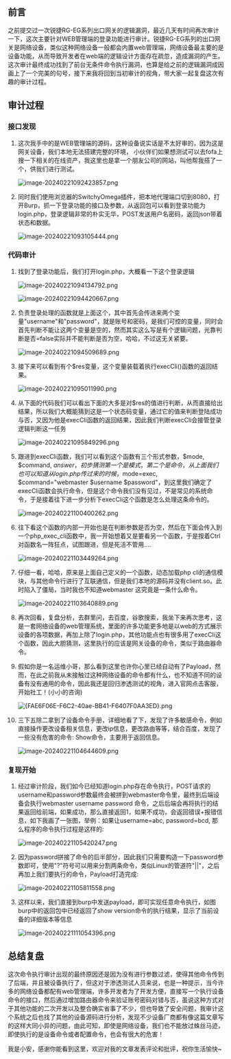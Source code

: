 前言
--

之前提交过一次锐捷RG-EG系列出口网关的逻辑漏洞，最近几天有时间再次审计一下，这次主要针对WEB管理端的登录功能进行审计。锐捷RG-EG系列的出口网关是网络设备，类似这种网络设备一般都会内置web管理端，网络设备最主要的是设备功能，从而导致开发者在web端的逻辑设计方面存在疏忽，造成漏洞的产生。这次审计最终成功找到了前台无条件命令执行漏洞，也算是给之前的逻辑漏洞成因画上了一个完美的句号，接下来我将回到当初审计的视角，带大家一起复盘这次有趣的审计过程。

审计过程
----

### 接口发现

1. 这次我手中的是WEB管理端的源码，这种设备说实话是不太好审的，因为这是网关设备，我们本地无法搭建完整的环境， 小伙伴们如果想测试可以去fofa上搜一下相关的在线资产，我这里也是拿一个朋友公司的网站，叫他帮我搭了一个，供我们进行测试。
    
    ![image-20240221092423857.png](https://shs3.b.qianxin.com/attack_forum/2024/03/attach-d8e595ee59d2c96602006bc6d388666a7323ad5b.png)
2. 同时我们使用浏览器的SwitchyOmega插件，把本地代理端口切到8080，打开Burp，抓一下登录功能的接口及参数，从返回包可以看到登录功能为login.php，登录逻辑非常的朴实无华，POST发送用户名密码，返回json带着状态和数据。
    
    ![image-20240221093105444.png](https://shs3.b.qianxin.com/attack_forum/2024/03/attach-7aee5918b125e8bc1b6ed38e56631554a033918a.png)

### 代码审计

1. 找到了登录功能后，我们打开login.php，大概看一下这个登录逻辑
    
    ![image-20240221094134792.png](https://shs3.b.qianxin.com/attack_forum/2024/03/attach-46cf0676f0a8db64cb90ddcb93394dc1e5580507.png)
    
    ![image-20240221094420667.png](https://shs3.b.qianxin.com/attack_forum/2024/03/attach-13a9670c778f3bd5ceedeccc5a8c1c43c7ad3400.png)
2. 负责登录处理的函数就是上面这个，其中首先会传进来两个变量"username"和"password"，就是账号和密码，是我们可控的变量，同时会首先判断不能让这两个变量是空的，然而其实这么写是有个逻辑问题，光靠判断是否=false实际并不能判断是否为空，哈哈，不过这无关紧要。
    
    ![image-20240221094509689.png](https://shs3.b.qianxin.com/attack_forum/2024/03/attach-da4518321ce2c77e2ee194c2c6e36539dd1cb3e7.png)
3. 接下来可以看到有个$res变量，这个变量装载着执行execCli()函数的返回结果。
    
    ![image-20240221095011990.png](https://shs3.b.qianxin.com/attack_forum/2024/03/attach-978f71519f6704febd084a1c23eb402c05a4a86a.png)
4. 从下面的代码我们可以看出下面的大多是对$res的值进行判断，从而直接给出结果，所以我们大概能猜到这是一个状态码变量，通过它的值来判断登陆成功与否，又因为他是execCli函数的返回结果，因此我们判断execCli会接管登录逻辑判断这一任务
    
    ![image-20240221095849296.png](https://shs3.b.qianxin.com/attack_forum/2024/03/attach-3fde1f0bacbd9870234370064fcc76c98be77499.png)
5. 跟进到execCli函数，我们可以看到这个函数有三个形式参数，$mode, $command, $answer，初步猜测第一个是模式，第二个是命令，从上面我们也可以知道从login.php传过来的时候，$mode=exec, $command="webmaster $username $password"，到这里我们确定了execCli函数会执行命令，但是这个命令我们没有见过，不是常见的系统命令，于是接着往下进一步分析下execCli这个函数是怎么处理这条命令的。
    
    ![image-20240221100400262.png](https://shs3.b.qianxin.com/attack_forum/2024/03/attach-7f41e78e3ed73bfcdf25d529cfdca3f414723607.png)
6. 往下看这个函数的内部一开始也是在判断参数是否为空，然后在下面会传入到一个php\_exec\_cli函数中，我一开始想着又是要看另一个函数，于是按着Ctrl对函数名一阵狂点，试图跟进，但是死活不管用....
    
    ![image-20240221103449264.png](https://shs3.b.qianxin.com/attack_forum/2024/03/attach-52c5ec10bb73e51bf188e063d2cd8b34f2d39c9d.png)
7. 仔细一看，哈哈，原来是上面自己定义的一个函数，动态加载php cli的通信模块，与其他命令行进行了互联通信，但是我们本地的源码并没有client.so。此时陷入了僵局，当时我也不知道webmaster 这究竟是一条什么命令。
    
    ![image-20240221103640889.png](https://shs3.b.qianxin.com/attack_forum/2024/03/attach-6c8482377a8ce455372f3961c81cd04783594330.png)
8. 再次回看，复盘分析，去群里问，去百度，谷歌搜索，我坐下来再次思考，这是一套网络设备的web管理系统，里面的许多功能更多地是以web的方式展示设备的各项数据，再加上除了login.php，其他功能点也有很多用了execCli这个函数，因此大胆猜测，这里执行的应该是网关设备的命令，类似于路由器命令。
9. 假如你是一名运维小哥，那么看到这里也许你心里已经自动有了Payload，然而，在此之前我从未接触过这种网络设备的命令都有什么，也不知道不同的设备有没有通用的命令，因此我还是回归渗透测试的视角，进入官网点击客服，开始社工！(小小的咨询)
    
    ![{FAE6F06E-F6C2-40ae-BB41-F6407F0AA3ED}.png](https://shs3.b.qianxin.com/attack_forum/2024/03/attach-5b5ac21c34a7f7bf9a2ab7b7eabdf0b51bc9f1d9.png)
10. 三下五除二拿到了设备命令手册，详细地看了下，发现了许多敏感命令，例如直接操作更改设备相关信息，更改ip信息，更改路由等等，结合百度，发现了一些没有危害的命令: Show命令，主要用于返回信息。
    
    ![image-20240221104644609.png](https://shs3.b.qianxin.com/attack_forum/2024/03/attach-ec6ac6775cb853a5d3730ca14963f2c584188722.png)

### 复现开始

1. 经过审计阶段，我们如今已经知道login.php存在命令执行，POST请求的username和password参数最终会被拼到webmaster命令里，最终到后端设备会执行webmaster username password 命令，之后后端会再将执行的结果返回给前端，如果成功，那么直接返回1，如果不成功，会返回错误+报错信息，如下我画了一张图，举例：如果让username=abc, password=bcd, 那么程序的命令执行过程是这样的:
    
    ![image-20240221105420247.png](https://shs3.b.qianxin.com/attack_forum/2024/03/attach-25bbf53e4f8ed3b496647c0c2059a92199525d75.png)
2. 因为password拼接了命令的后半部分，因此我们只需要构造一下password参数即可，使用"?"符号可以用来分割两条命令，类似Linux的管道符"||"，之后再加上我们要执行的命令，Payload打造完成:
    
    ![image-20240221105811558.png](https://shs3.b.qianxin.com/attack_forum/2024/03/attach-8ac1c6822076adfcc68e636f70d4149ff29023cd.png)
3. 这样以来，我们直接到burp中发送payload，即可实现任意命令执行，如图burp中的返回包中已经返回了show version命令的执行结果，显示了当前设备的详细版本等信息
    
    ![image-20240221111054396.png](https://shs3.b.qianxin.com/attack_forum/2024/03/attach-42cf0e3c2fe31a1c0e9fc7da78637763746913e7.png)

总结复盘
----

这次命令执行审计出现的最终原因还是因为没有进行参数过滤，使得其他命令传到了后端，并且被设备执行了，但这对于渗透测试人员来说，也是一种提示，当今许多的网络设备都配有web管理端，许多开发者为了开发方便，直接写一个执行设备命令的接口，然后通过增加路由器命令来验证账号密码对错与否，虽说这种方式对于其他功能的二次开发以及整合确实省事了不少，但也导致了安全问题，我审计这个系统之后也找了其他的设备源码进行分析，发现不少设备厂商都有像这篇文章写的这样大同小异的问题，由此可知，即使是网络设备，我们也不能放过蛛丝马迹，即使执行的是设备命令或者配置命令，也会有很大的危害！

我是小安，感谢你能看到这里，欢迎对我的文章发表评论和批评，祝你生活愉快~